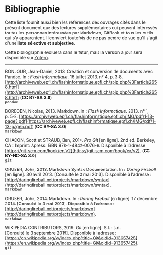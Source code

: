 # Bibliographie

Cette liste fournit aussi bien les références des ouvrages cités dans le présent document que des lectures supplémentaires qui peuvent intéressés toutes les personnes intéressées par Markdown, GitBook et tous les outils qui s'y apparentent. Il convient toutefois de ne pas perdre de vue qu'il s'agit d'une **liste sélective et subjective**.

Cette bibliographie évoluera dans le futur, mais la version à jour sera disponible sur [Zotero](https://www.zotero.org/groups/2364506/markdown/items).

---

BONJOUR, Jean-Daniel, 2013. Création et conversion de documents avec Pandoc. In : *Flash Informatique*. 16 juillet 2013. n° 4, p. 3‑8. [http://archiveweb.epfl.ch/flashinformatique.epfl.ch/spip.php%3Farticle2658.html](http://archiveweb.epfl.ch/flashinformatique.epfl.ch/spip.php%3Farticle2658.html) (**CC BY-SA 3.0**)   
`pandoc`

BORBOEN, Nicolas, 2013. Markdown. In : *Flash Informatique*. 2013. n° 1, p. 5‑8. [https://archiveweb.epfl.ch/flashinformatique.epfl.ch/IMG/pdf/1-13-page5.pdf](https://archiveweb.epfl.ch/flashinformatique.epfl.ch/IMG/pdf/1-13-page5.pdf) (**CC BY-SA 3.0**)   
`markdown`

CHACON, Scott et STRAUB, Ben, 2014. *Pro Git* [en ligne]. 2nd ed. Berkeley, CA : Imprint: Apress. ISBN 978-1-4842-0076-6. Disponible à l’adresse : [https://git-scm.com/book/en/v2](https://git-scm.com/book/en/v2). (**CC BY-NC-SA 3.0**)   
`git`

GRUBER, John, 2013. Markdown Syntax Documentation. In : *Daring Fireball* [en ligne]. 30 avril 2013. [Consulté le 3 mai 2013]. Disponible à l’adresse : [http://daringfireball.net/projects/markdown/syntax](http://daringfireball.net/projects/markdown/syntax).   
`markdown`

GRUBER, John, 2014. Markdown. In : *Daring Fireball* [en ligne]. 17 décembre 2014. [Consulté le 3 mai 2013]. Disponible à l’adresse : [http://daringfireball.net/projects/markdown](http://daringfireball.net/projects/markdown).   
`markdown`

WIKIPEDIA CONTRIBUTORS, 2019. *Git* [en ligne]. S.l. : s.n. [Consulté le 3 septembre 2019]. Disponible à l’adresse : [https://en.wikipedia.org/w/index.php?title=Git&oldid=913657425](https://en.wikipedia.org/w/index.php?title=Git&oldid=913657425).   
`git`
